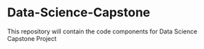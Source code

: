 # Data-Science-Capstone
This repository will contain the code components for Data Science Capstone Project
